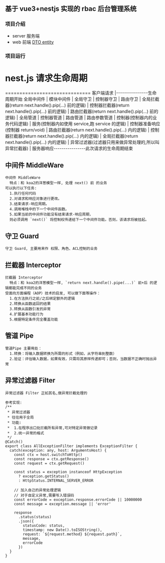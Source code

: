 ## 基于 vue3+nestjs 实现的 rbac 后台管理系统

### 项目介绍

- server 服务端
- web 前端
  [DTO entity](https://zhuanlan.zhihu.com/p/296492029)

### 项目运行

# nest.js 请求生命周期

==============================
客户端请求
|----------------生命周期开始
全局中间件
|
模块中间件
|
全局守卫
|
控制器守卫
|
路由守卫
|
全局拦截器(return next.handle().pip(...) 前的逻辑)
|
控制器拦截器(return next.handle().pip(...) 前的逻辑)
|
路由拦截器(return next.handle().pip(...) 前的逻辑)
|
全局管道
|
控制器管道
|
路由管道
|
路由参数管道
|
控制器(控制器内的业务代码逻辑)
|
服务(控制器内如使用 service,跑 service 的逻辑)
|
控制器准备响应(控制器 return/void)
|
路由拦截器(return next.handle().pip(...) 内的逻辑)
|
控制器拦截器(return next.handle().pip(...) 内的逻辑)
|
全局拦截器(return next.handle().pip(...) 内的逻辑)
|
异常过滤器(过滤器只用来做异常处理的,所以叫异常拦截器)
|
服务器响应----------------此次请求的生命周期结束

## 中间件 MiddleWare

```
中间件 MiddleWare
  特点：和 koa2的洋葱模型一样, 处理 next() 前 的业务
可以执行以下任务:
  1.执行任何代码
  2.对请求和响应对象进行更改。
  3.结束请求-响应周期。
  4.调用堆栈中的下一个中间件函数。
  5.如果当前的中间件功能没有结束请求-响应周期，
  则必须调用 `next()` 将控制权传递给下一个中间件功能。否则，该请求将被挂起。
```

## 守卫 Guard

```
守卫 Guard, 主要用来作 权限、角色、ACL控制的业务
```

## 拦截器 Interceptor

```
拦截器 Interceptor
  特点：和 koa2的洋葱模型一样, `return next.handle().pipe(...)` 前+后 的逻辑都能完成不同的业务
受面向方面编程（AOP）技术的启发, 可以做下面等操作：
  1.在方法执行之前/之后绑定额外的逻辑
  2.转换从函数返回的结果
  3.转换从函数引发的异常
  4.扩展基本功能行为
  5.根据特定条件完全覆盖功能
```

## 管道 Pipe

```
管道Pipe 主要用处：
  1.转换：将输入数据转换为所需的形式（例如，从字符串到整数）
  2.验证：评估输入数据，如果有效，只需将其原样传递即可；否则，当数据不正确时抛出异常
```

## 异常过滤器 Filter

```
异常过滤器 Filter 正如其名,做异常拦截处理的

参考实现:
/**
 * 异常过滤器
 * 往往用于全局
 * 功能:
 *  1.在程序出口处拦截所有异常,可对特定异常做记录
 *  2.统一异常的格式
 */
@Catch()
export class AllExceptionFilter implements ExceptionFilter {
  catch(exception: any, host: ArgumentsHost) {
    const ctx = host.switchToHttp()
    const response = ctx.getResponse()
    const request = ctx.getRequest()

    const status = exception instanceof HttpException
      ? exception.getStatus()
      : HttpStatus.INTERNAL_SERVER_ERROR

    // 加入自己的异常处理逻辑
    // 对于自定义异常,需要写入错误码
    const errorCode = exception.response.errorCode || 10000000
    const message = exception.message || 'error'

    response
      .status(status)
      .json({
        statusCode: status,
        timestamp: new Date().toISOString(),
        request: `${request.method} ${request.path}`,
        message,
        errorCode
      })
  }
}
```
